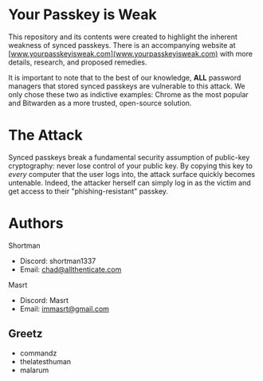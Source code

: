 # Your Passkey is Weak

This repository and its contents were created to highlight the inherent weakness of synced passkeys.  There is an accompanying website at [www.yourpasskeyisweak.com](www.yourpasskeyisweak.com) with more details, research, and proposed remedies.

It is important to note that to the best of our knowledge, **ALL** password managers that stored synced passkeys are vulnerable to this attack. We only chose these two as indictive examples: Chrome as the most popular and Bitwarden as a more trusted, open-source solution.

# The Attack
Synced passkeys break a fundamental security assumption of public-key cryptography: never lose control of your public key. By copying this key to *every* computer that the user logs into, the attack surface quickly becomes untenable. Indeed, the attacker herself can simply log in as the victim and get access to their "phishing-resistant" passkey.


# Authors
Shortman
* Discord: shortman1337
* Email: chad@allthenticate.com

Masrt
* Discord: Masrt
* Email: immasrt@gmail.com

## Greetz
* commandz
* thelatesthuman
* malarum
